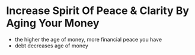# Increase Spirit Of Peace & Clarity By Aging Your Money

* the higher the age of money, more financial peace you have
* debt decreases age of money
